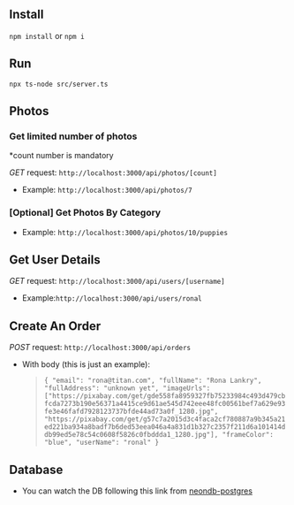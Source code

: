 ## Install 
`npm install` or `npm i`

## Run
`npx ts-node src/server.ts`

## Photos
### Get limited number of photos 

*count number is mandatory

*GET* request: `http://localhost:3000/api/photos/[count]`
- Example: `http://localhost:3000/api/photos/7`

### [Optional] Get Photos By Category
- Example: `http://localhost:3000/api/photos/10/puppies`

## Get User Details

*GET* request: `http://localhost:3000/api/users/[username]`
- Example:`http://localhost:3000/api/users/ronal`

## Create An Order

*POST* request: `http://localhost:3000/api/orders`<br>
- With body (this is just an example):
  >`{
	"email": "rona@titan.com",
  "fullName": "Rona Lankry",
  "fullAddress": "unknown yet",
  "imageUrls": ["https://pixabay.com/get/gde558fa8959327fb75233984c493d479cbfcda7273b190e56371a4415ce9d61ae545d742eee48fc00561bef7a629e93fe3e46fafd7928123737bfde44ad73a0f_1280.jpg", "https://pixabay.com/get/g57c7a2015d3c4faca2cf780887a9b345a21ed221ba934a8badf7b6ded53eea046a4a831d1b327c2357f211d6a101414ddb99ed5e78c54c0608f5826c0fbddda1_1280.jpg"],
  "frameColor": "blue",
  "userName": "ronal"
}`

## Database
- You can watch the DB following this link from [neondb-postgres](https://console.neon.tech/app/projects/royal-king-86899612/branches/br-yellow-star-a5yzpdqt/tables?database=neondb)